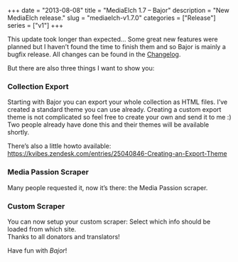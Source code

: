 +++
date = "2013-08-08"
title = "MediaElch 1.7 – Bajor"
description = "New MediaElch release."
slug = "mediaelch-v1.7.0"
categories = ["Release"]
series = ["v1"]
+++

This update took longer than expected… Some great new features were planned but I haven’t found the time to finish them and so Bajor is mainly a bugfix release. All changes can be found in the [Changelog](https://mediaelch.github.io/mediaelch-doc/release-notes.html#bajor-2013-08-08).

But there are also three things I want to show you:

### Collection Export

Starting with Bajor you can export your whole collection as HTML files. I’ve created a standard theme you can use already. Creating a custom export theme is not complicated so feel free to create your own and send it to me :) Two people already have done this and their themes will be available shortly.

There’s also a little howto available: https://kvibes.zendesk.com/entries/25040846-Creating-an-Export-Theme

### Media Passion Scraper

Many people requested it, now it’s there: the Media Passion scraper.

### Custom Scraper

You can now setup your custom scraper: Select which info should be loaded from which site.  
Thanks to all donators and translators!

Have fun with *Bajor*!
